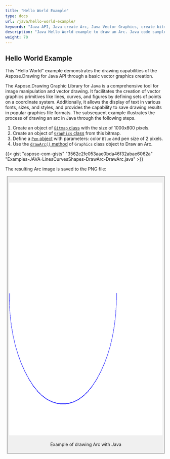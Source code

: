 ```yaml
---
title: "Hello World Example"
type: docs
url: /java/hello-world-example/
keywords: "Java API, Java create Arc, Java Vector Graphics, create bitmap, draw arc, Graphic library"
description: "Java Hello World example to draw an Arc. Java code sample to work with vector graphics in Java."
weight: 70
---
```


## **Hello World Example**

This "Hello World" example demonstrates the drawing capabilities of the Aspose.Drawing for Java API through a basic vector graphics creation.

The Aspose.Drawing Graphic Library for Java is a comprehensive tool for image manipulation and vector drawing. It facilitates the creation of vector graphics primitives like lines, curves, and figures by defining sets of points on a coordinate system. Additionally, it allows the display of text in various fonts, sizes, and styles, and provides the capability to save drawing results in popular graphics file formats. The subsequent example illustrates the process of drawing an arc in Java through the following steps.

1. Create an object of <a href="https://reference.aspose.com/drawing/java/com.aspose.drawing/bitmap/">`Bitmap` class</a> with the size of 1000x800 pixels.
1. Create an object of <a href="https://reference.aspose.com/drawing/java/com.aspose.drawing/graphics/">`Graphics` class</a> from this bitmap.
1. Define a <a href="https://reference.aspose.com/drawing/java/com.aspose.drawing/pen/">`Pen` object</a> with parameters: color `Blue` and pen size of 2 pixels.
1. Use the <a href="https://reference.aspose.com/drawing/java/com.aspose.drawing/graphics/#drawArc-com.aspose.drawing.Pen-float-float-float-float-float-float-">`drawArc()` method</a> of `Graphics` class object to Draw an Arc.

{{< gist "aspose-com-gists" "3562c2fe053aae0bda46f32abae6062a" "Examples-JAVA-LinesCurvesShapes-DrawArc-DrawArc.java" >}}

The resulting Arc image is saved to the PNG file:

<style>
   .frame {
    border: 2px solid darkgray;
    padding: 5px;
    margin: 10px 0 5px 5px;
    background: #f0f0f0;
    align-items: center;
   }
   .marginauto {
    margin: 10px auto 20px;
    display: block;
   }
   .frame figcaption {
    margin: 0 auto;
    display: flex;
    flex-direction: row;
    justify-content: center;
   }
</style>

<figure class="frame"><p>
    <img class="marginauto" src="https://raw.githubusercontent.com/aspose-drawing/Aspose.Drawing-for-Java/main/Examples/Data/LinesCurvesShapes/DrawArc.png" alt="Drawing Arc with Java" width="1000" height="800"/>
<figcaption>Example of drawing Arc with Java</figcaption>
</p></figure>
